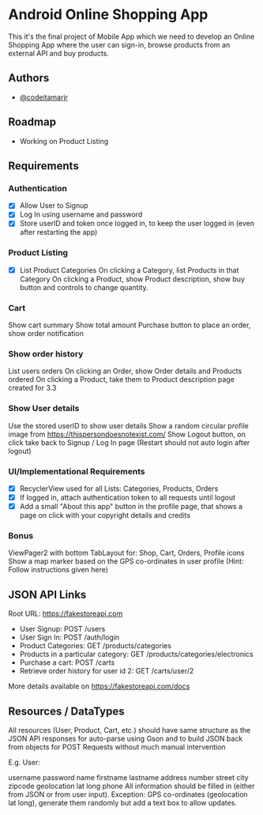 
# Android Online Shopping App

This it's the final project of Mobile App which we need to develop an Online Shopping App where the user can sign-in, browse products from an external API and buy products.



## Authors

- [@codeitamarjr](https://github.com/codeitamarjr)


## Roadmap

- Working on Product Listing


## Requirements

### Authentication
- [x]  Allow User to Signup
- [x]  Log In using username and password
- [x]  Store userID and token once logged in, to keep the user logged in (even after restarting the app)
### Product Listing
- [x]  List Product Categories
On clicking a Category, list Products in that Category
On clicking a Product, show Product description, show buy button and controls to change quantity.
### Cart
Show cart summary
Show total amount
Purchase button to place an order, show order notification
### Show order history
List users orders
On clicking an Order, show Order details and Products ordered
On clicking a Product, take them to Product description page created for 3.3
### Show User details
Use the stored userID to show user details
Show a random circular profile image from https://thispersondoesnotexist.com/
Show Logout button, on click take back to Signup / Log In page (Restart should not auto login after logout)
### UI/Implementational Requirements
- [x] RecyclerView used for all Lists: Categories, Products, Orders
- [x]  If logged in, attach authentication token to all requests until logout
- [x]  Add a small "About this app" button in the profile page, that shows a page on click with your copyright details and credits
### Bonus
ViewPager2 with bottom TabLayout for: Shop, Cart, Orders, Profile icons
Show a map marker based on the GPS co-ordinates in user profile (Hint: Follow instructions given here)
## JSON API Links
Root URL: https://fakestoreapi.com

- User Signup: POST /users
- User Sign In: POST /auth/login
- Product Categories: GET /products/categories
- Products in a particular category: GET /products/categories/electronics
- Purchase a cart: POST /carts
- Retrieve order history for user id 2: GET /carts/user/2

More details available on https://fakestoreapi.com/docs
## Resources / DataTypes

All resources (User, Product, Cart, etc.) should have same structure as the JSON API responses for auto-parse using Gson and to build JSON back from objects for POST Requests without much manual intervention

E.g. User:

username
password
name
firstname
lastname
address
number
street
city
zipcode
geolocation
lat
long
phone
All information should be filled in (either from JSON or from user input). Exception: GPS co-ordinates (geolocation lat long), generate them randomly but add a text box to allow updates. 
